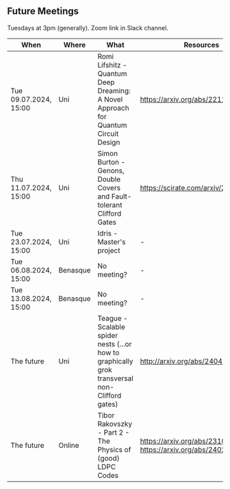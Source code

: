 ## Future Meetings

Tuesdays at 3pm (generally). Zoom link in Slack channel.

| When                  | Where    | What                                                                                          | Resources                                                          |
|-----------------------|----------|-----------------------------------------------------------------------------------------------|--------------------------------------------------------------------|
| Tue 09.07.2024, 15:00 | Uni      | Romi Lifshitz - Quantum Deep Dreaming: A Novel Approach for Quantum Circuit Design            | https://arxiv.org/abs/2211.04343                                   |
| Thu 11.07.2024, 15:00 | Uni      | Simon Burton - Genons, Double Covers and Fault-tolerant Clifford Gates                        | https://scirate.com/arxiv/2406.09951                               |
| Tue 23.07.2024, 15:00 | Uni      | Idris - Master's project                                                                      | -                                                                  |
| Tue 06.08.2024, 15:00 | Benasque | No meeting?                                                                                   | -                                                                  |
| Tue 13.08.2024, 15:00 | Benasque | No meeting?                                                                                   | -                                                                  |
| The future            | Uni      | Teague - Scalable spider nests (...or how to graphically grok transversal non-Clifford gates) | http://arxiv.org/abs/2404.07828                                    |
| The future            | Online   | Tibor Rakovszky - Part 2 - The Physics of (good) LDPC Codes                                   | https://arxiv.org/abs/2310.16032, https://arxiv.org/abs/2402.16831 |